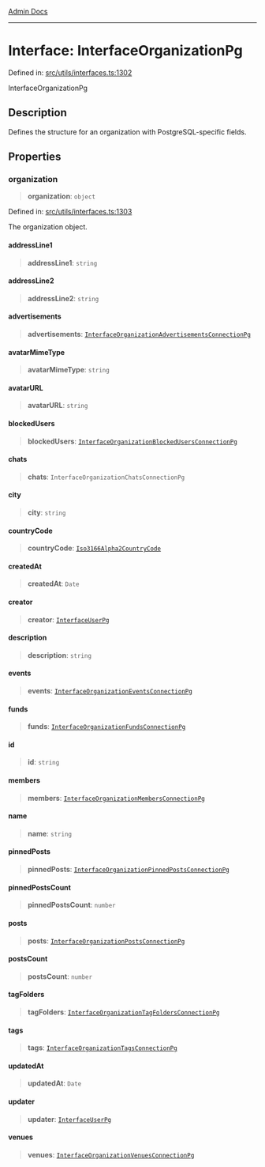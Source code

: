 [Admin Docs](/)

***

# Interface: InterfaceOrganizationPg

Defined in: [src/utils/interfaces.ts:1302](https://github.com/PalisadoesFoundation/talawa-admin/blob/main/src/utils/interfaces.ts#L1302)

InterfaceOrganizationPg

## Description

Defines the structure for an organization with PostgreSQL-specific fields.

## Properties

### organization

> **organization**: `object`

Defined in: [src/utils/interfaces.ts:1303](https://github.com/PalisadoesFoundation/talawa-admin/blob/main/src/utils/interfaces.ts#L1303)

The organization object.

#### addressLine1

> **addressLine1**: `string`

#### addressLine2

> **addressLine2**: `string`

#### advertisements

> **advertisements**: [`InterfaceOrganizationAdvertisementsConnectionPg`](InterfaceOrganizationAdvertisementsConnectionPg.md)

#### avatarMimeType

> **avatarMimeType**: `string`

#### avatarURL

> **avatarURL**: `string`

#### blockedUsers

> **blockedUsers**: [`InterfaceOrganizationBlockedUsersConnectionPg`](InterfaceOrganizationBlockedUsersConnectionPg.md)

#### chats

> **chats**: `InterfaceOrganizationChatsConnectionPg`

#### city

> **city**: `string`

#### countryCode

> **countryCode**: [`Iso3166Alpha2CountryCode`](../enumerations/Iso3166Alpha2CountryCode.md)

#### createdAt

> **createdAt**: `Date`

#### creator

> **creator**: [`InterfaceUserPg`](InterfaceUserPg.md)

#### description

> **description**: `string`

#### events

> **events**: [`InterfaceOrganizationEventsConnectionPg`](InterfaceOrganizationEventsConnectionPg.md)

#### funds

> **funds**: [`InterfaceOrganizationFundsConnectionPg`](InterfaceOrganizationFundsConnectionPg.md)

#### id

> **id**: `string`

#### members

> **members**: [`InterfaceOrganizationMembersConnectionPg`](InterfaceOrganizationMembersConnectionPg.md)

#### name

> **name**: `string`

#### pinnedPosts

> **pinnedPosts**: [`InterfaceOrganizationPinnedPostsConnectionPg`](InterfaceOrganizationPinnedPostsConnectionPg.md)

#### pinnedPostsCount

> **pinnedPostsCount**: `number`

#### posts

> **posts**: [`InterfaceOrganizationPostsConnectionPg`](InterfaceOrganizationPostsConnectionPg.md)

#### postsCount

> **postsCount**: `number`

#### tagFolders

> **tagFolders**: [`InterfaceOrganizationTagFoldersConnectionPg`](InterfaceOrganizationTagFoldersConnectionPg.md)

#### tags

> **tags**: [`InterfaceOrganizationTagsConnectionPg`](InterfaceOrganizationTagsConnectionPg.md)

#### updatedAt

> **updatedAt**: `Date`

#### updater

> **updater**: [`InterfaceUserPg`](InterfaceUserPg.md)

#### venues

> **venues**: [`InterfaceOrganizationVenuesConnectionPg`](InterfaceOrganizationVenuesConnectionPg.md)
